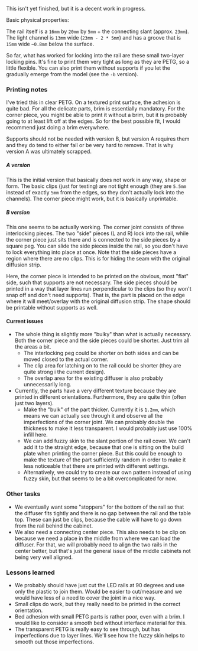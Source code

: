 This isn't yet finished, but it is a decent work in progress.



Basic physical properties:

The rail itself is a `16mm` by `20mm` by `5mm` + the connecting slant (approx. `23mm`). The light channel is `13mm` wide (`23mm - 2 * 5mm`) and has a groove that is `15mm` wide `~0.8mm` below the surface.

So far, what has worked for locking into the rail are these small two-layer locking pins. It's fine to print them very tight as long as they are PETG, so a little flexible. You can also print them without supports if you let the gradually emerge from the model (see the `-b` version).

### Printing notes

I've tried this in clear PETG. On a textured print surface, the adhesion is quite bad. For all the delicate parts, brim is essentially mandatory. For the corner piece, you might be able to print it without a brim, but it is probably going to at least lift off at the edges. So for the best possible fit, I would recommend just doing a brim everywhere.

Supports should not be needed with version B, but version A requires them and they do tend to either fail or be very hard to remove. That is why version A was ultimately scrapped.

##### A version

This is the initial version that basically does not work in any way, shape or form. The basic clips (just for testing) are not tight enough (they are `5.5mm` instead of exactly `5mm` from the edges, so they don't actually lock into the channels). The corner piece might work, but it is basically unprintable.

##### B version

This one seems to be actually working. The corner joint consists of three interlocking pieces. The two "side" pieces (L and R) lock into the rail, while the corner piece just sits there and is connected to the side pieces by a square peg. You can slide the side pieces inside the rail, so you don't have to lock everything into place at once. Note that the side pieces have a region where there are no clips. This is for hiding the seam with the original diffusion strip.

Here, the corner piece is intended to be printed on the obvious, most "flat" side, such that supports are not necessary. The side pieces should be printed in a way that layer lines run perpendicular to the clips (so they won't snap off and don't need supports). That is, the part is placed on the edge where it will meet/overlay with the original diffusion strip. The shape should be printable without supports as well.

#### Current issues

- The whole thing is slightly more "bulky" than what is actually necessary. Both the corner piece and the side pieces could be shorter. Just trim all the areas a bit. 
  - The interlocking peg could be shorter on both sides and can be moved closed to the actual corner. 
  - The clip area for latching on to the rail could be shorter (they are quite strong i the current design). 
  - The overlap area for the existing diffuser is also probably unnecessarily long.
- Currently, the parts have a very different texture because they are printed in different orientations. Furthermore, they are quite thin (often just two layers).
  - Make the "bulk" of the part thicker. Currently it is `1.2mm`, which means we can actually see through it and observe all the imperfections of the corner joint. We can probably double the thickness to make it less transparent. I would probably just use 100% infill here.
  - We can add fuzzy skin to the slant portion of the rail cover. We can't add it to the straight edge, because that one is sitting on the build plate when printing the corner piece. But this could be enough to make the texture of the part sufficiently random in order to make it less noticeable that there are printed with different settings.
  - Alternatively, we could try to create our own pattern instead of using fuzzy skin, but that seems to be a bit overcomplicated for now.

### Other tasks

* We eventually want some "stoppers" for the bottom of the rail so that the diffuser fits tightly and there is no gap between the rail and the table top. These can just be clips, because the cable will have to go down from the rail behind the cabinet.
* We also need a connecting center piece. This also needs to be clip on because we need a place in the middle from where we can load the diffuser. For that, we will probably need to align the two rails in the center better, but that's just the general issue of the middle cabinets not being very well aligned.

### Lessons learned

* We probably should have just cut the LED rails at 90 degrees and use only the plastic to join them. Would be easier to cut/measure and we would have less of a need to cover the joint in a nice way.
* Small clips do work, but they really need to be printed in the correct orientation.
* Bed adhesion with small PETG parts is rather poor, even with a brim. I would like to consider a smooth bed without interface material for this. 
* The transparent PETG is really easy to see through, but has imperfections due to layer lines. We'll see how the fuzzy skin helps to smooth out those imperfections.

